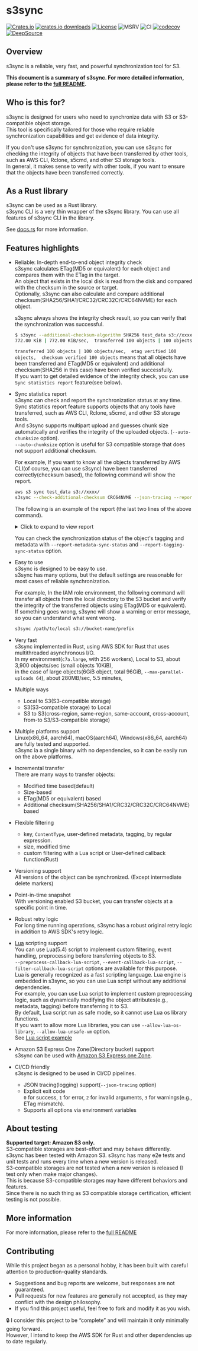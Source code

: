 # s3sync

[![Crates.io](https://img.shields.io/crates/v/s3sync.svg)](https://crates.io/crates/s3sync)
[![crates.io downloads](https://img.shields.io/crates/d/s3sync.svg)](https://crates.io/crates/s3sync)
[![License](https://img.shields.io/badge/License-Apache_2.0-blue.svg)](https://opensource.org/licenses/Apache-2.0)
![MSRV](https://img.shields.io/badge/msrv-1.86.0-red)
![CI](https://github.com/nidor1998/s3sync/actions/workflows/ci.yml/badge.svg?branch=main)
[![codecov](https://codecov.io/gh/nidor1998/s3sync/branch/main/graph/badge.svg?token=GO3DGS2BR4)](https://codecov.io/gh/nidor1998/s3sync)
[![DeepSource](https://app.deepsource.com/gh/nidor1998/s3sync.svg/?label=active+issues&show_trend=true&token=Q3EjeUmx8Fu-ndXKEG133W-t)](https://app.deepsource.com/gh/nidor1998/s3sync/?ref=repository-badge)

## Overview
s3sync is a reliable, very fast, and powerful synchronization tool for S3.

**This document is a summary of s3sync. For more detailed information, please refer to the [full README](https://github.com/nidor1998/s3sync/blob/main/FULL_README.md).**

## Who is this for?

s3sync is designed for users who need to synchronize data with S3 or S3-compatible object storage.  
This tool is specifically tailored for those who require reliable synchronization capabilities and get evidence of data integrity.

If you don't use s3sync for synchronization, you can use s3sync for checking the integrity of objects that have been transferred by other tools, such as AWS CLI, Rclone, s5cmd, and other S3 storage tools.  
In general, it makes sense to verify with other tools, if you want to ensure that the objects have been transferred correctly.

## As a Rust library
s3sync can be used as a Rust library.  
s3sync CLI is a very thin wrapper of the s3sync library. You can use all features of s3sync CLI in the library.

See [docs.rs](https://docs.rs/s3sync/latest/s3sync/) for more information.

## Features highlights

- Reliable: In-depth end-to-end object integrity check  
  s3sync calculates ETag(MD5 or equivalent) for each object and compares them with the ETag in the target.  
  An object that exists in the local disk is read from the disk and compared with the checksum in the source or target.  
  Optionally, s3sync can also calculate and compare additional checksum(SHA256/SHA1/CRC32/CRC32C/CRC64NVME) for each object.  

  s3sync always shows the integrity check result, so you can verify that the synchronization was successful.

  ```bash
  $ s3sync --additional-checksum-algorithm SHA256 test_data s3://xxxxx
  772.00 KiB | 772.00 KiB/sec,  transferred 100 objects | 100 objects/sec,  etag verified 100 objects,  checksum verified 100 objects ...(omitted)
  ```
  
  `transferred 100 objects | 100 objects/sec,  etag verified 100 objects,  checksum verified 100 objects` means that all objects have been transferred and ETag(MD5 or equivalent) and additional checksum(SHA256 in this case) have been verified successfully.  
  If you want to get detailed evidence of the integrity check, you can use `Sync statistics report` feature(see below).

- Sync statistics report  
  s3sync can check and report the synchronization status at any time.  
  Sync statistics report feature supports objects that any tools have transferred, such as AWS CLI, Rclone, s5cmd, and other S3 storage tools.  
  And s3sync supports multipart upload and guesses chunk size automatically and verifies the integrity of the uploaded objects. (`--auto-chunksize` option).  
  `--auto-chunksize` option is useful for S3 compatible storage that does not support additional checksum.

  For example, If you want to know all the objects transferred by AWS CLI(of course, you can use s3sync) have been transferred correctly(checksum based), the following command will show the report.
  ```bash
  aws s3 sync test_data s3://xxxx/
  s3sync --check-additional-checksum CRC64NVME --json-tracing --report-sync-status test_data s3://xxxx/ |tail -2 |jq
  ```

  The following is an example of the report (the last two lines of the above command).

  <details>
  <summary>Click to expand to view report </summary>

  ```json
  {
    "timestamp": "2025-07-17T22:41:51.457601Z",
    "level": "INFO",
    "fields": {
      "name": "SYNC_STATUS",
      "type": "CHECKSUM",
      "status": "MATCHES",
      "key": "dir7/data4.dat",
      "checksum_algorithm": "CRC64NVME",
      "source_checksum": "YE4jTLSB/cA=",
      "target_checksum": "YE4jTLSB/cA=",
      "source_version_id": "",
      "target_version_id": "",
      "source_last_modified": "2025-06-14T03:52:21.843+00:00",
      "target_last_modified": "2025-07-17T22:40:51+00:00",
      "source_size": 22020096,
      "target_size": 22020096
    }
  }
  {
    "timestamp": "2025-07-17T22:41:51.473349Z",
    "level": "INFO",
    "fields": {
      "name": "REPORT_SUMMARY",
      "number_of_objects": 40,
      "etag_matches": 0,
      "checksum_matches": 40,
      "metadata_matches": 0,
      "tagging_matches": 0,
      "not_found": 0,
      "etag_mismatch": 0,
      "checksum_mismatch": 0,
      "metadata_mismatch": 0,
      "tagging_mismatch": 0,
      "etag_unknown": 0,
      "checksum_unknown": 0
    }
  }
  ```

  </details>

  You can check the synchronization status of the object's tagging and metadata with `--report-metadata-sync-status` and `--report-tagging-sync-status` option.

- Easy to use  
  s3sync is designed to be easy to use.  
  s3sync has many options, but the default settings are reasonable for most cases of reliable synchronization.

  For example, In the IAM role environment, the following command will transfer all objects from the local directory to the S3 bucket and verify the integrity of the transferred objects using ETag(MD5 or equivalent).  
  If something goes wrong, s3sync will show a warning or error message, so you can understand what went wrong.

  ```bash
  s3sync /path/to/local s3://bucket-name/prefix
  ```

- Very fast  
  s3sync implemented in Rust, using AWS SDK for Rust that uses multithreaded asynchronous I/O.  
  In my environment(`c7a.large`, with 256 workers), Local to S3, about 3,900 objects/sec (small objects 10KiB),  
  in the case of large objects(6GiB object, total 96GiB, `--max-parallel-uploads 64`), about 280MB/sec, 5.5 minutes,

- Multiple ways
  - Local to S3(S3-compatible storage)
  - S3(S3-compatible storage) to Local
  - S3 to S3(cross-region, same-region, same-account, cross-account, from-to S3/S3-compatible storage)
  
- Multiple platforms support  
  Linux(x86_64, aarch64), macOS(aarch64), Windows(x86_64, aarch64) are fully tested and supported.  
  s3sync ia a single binary with no dependencies, so it can be easily run on the above platforms.

- Incremental transfer  
  There are many ways to transfer objects:
    - Modified time based(default)
    - Size-based
    - ETag(MD5 or equivalent) based
    - Additional checksum(SHA256/SHA1/CRC32/CRC32C/CRC64NVME) based

- Flexible filtering  
  - key, `ContentType`, user-defined metadata, tagging, by regular expression.
  - size, modified time
  - custom filtering with a Lua script or User-defined callback function(Rust)

- Versioning support  
  All versions of the object can be synchronized. (Except intermediate delete markers)

- Point-in-time snapshot  
  With versioning enabled S3 bucket, you can transfer objects at a specific point in time.

- Robust retry logic  
  For long time running operations, s3sync has a robust original retry logic in addition to AWS SDK's retry logic.

- [Lua](https://www.lua.org) scripting support   
  You can use Lua(5.4) script to implement custom filtering, event handling, preprocessing before transferring objects to S3.  
  `--preprocess-callback-lua-script`, `--event-callback-lua-script`, `--filter-callback-lua-script` options are available for this purpose.  
  Lua is generally recognized as a fast scripting language. Lua engine is embedded in s3sync, so you can use Lua script without any additional dependencies.  
  For example, you can use Lua script to implement custom preprocessing logic, such as dynamically modifying the object attributes(e.g., metadata, tagging) before transferring it to S3.  
  By default, Lua script run as safe mode, so it cannot use Lua os library functions.   
  If you want to allow more Lua libraries, you can use `--allow-lua-os-library`, `--allow-lua-unsafe-vm` option.  
  See [Lua script example](https://github.com/nidor1998/s3sync/tree/main/src/lua/script/)

- Amazon S3 Express One Zone(Directory bucket) support  
  s3sync can be used with [Amazon S3 Express one Zone](https://docs.aws.amazon.com/AmazonS3/latest/userguide/s3-express-Endpoints.html).

- CI/CD friendly  
  s3sync is designed to be used in CI/CD pipelines.
  - JSON tracing(logging) support(`--json-tracing` option)
  - Explicit exit code  
    `0` for success, `1` for error, `2` for invalid arguments, `3` for warnings(e.g., ETag mismatch).
  - Supports all options via environment variables

## About testing
**Supported target: Amazon S3 only.**  
S3-compatible storages are best-effort and may behave differently.  
s3sync has been tested with Amazon S3. s3sync has many e2e tests and unit tests and runs every time when a new version is released.  
S3-compatible storages are not tested when a new version is released (I test only when make major changes).  
This is because S3-compatible storages may have different behaviors and features.  
Since there is no such thing as S3 compatible storage certification, efficient testing is not possible.

## More information
For more information, please refer to the [full README](https://github.com/nidor1998/s3sync/blob/main/FULL_README.md)

## Contributing

While this project began as a personal hobby, it has been built with careful attention to production-quality standards.

- Suggestions and bug reports are welcome, but responses are not guaranteed.
- Pull requests for new features are generally not accepted, as they may conflict with the design philosophy.
- If you find this project useful, feel free to fork and modify it as you wish.

🔒 I consider this project to be “complete” and will maintain it only minimally going forward.  
However, I intend to keep the AWS SDK for Rust and other dependencies up to date regularly.
